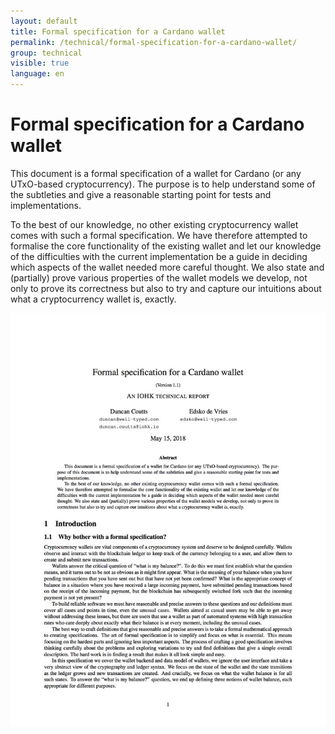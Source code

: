 ```yaml
---
layout: default
title: Formal specification for a Cardano wallet
permalink: /technical/formal-specification-for-a-cardano-wallet/
group: technical
visible: true
language: en
---
```

# Formal specification for a Cardano wallet

This document is a formal specification of a wallet for Cardano (or any UTxO-based cryptocurrency). The purpose is to help understand some of the subtleties and give a reasonable starting point for tests and implementations.

To the best of our knowledge, no other existing cryptocurrency wallet comes with such a formal specification. We have therefore attempted to formalise the core functionality of the existing wallet and let our knowledge of the difficulties with the current implementation be a guide in deciding which aspects of the wallet needed more careful thought. We also state and (partially) prove various properties of the wallet models we develop, not only to prove its correctness but also to try and capture our intuitions about what a cryptocurrency wallet is, exactly.

<a href="/files/formal-specification-of-the-cardano-wallet.pdf" target="_blank"><img src="/img/formal-specification-of-the-cardano-wallet3.jpg" alt="" /></a>
